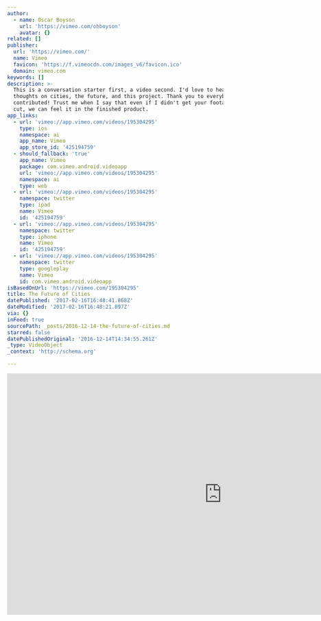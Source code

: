 ```yaml
---
author:
  - name: Oscar Boyson
    url: 'https://vimeo.com/ohboyson'
    avatar: {}
related: []
publisher:
  url: 'https://vimeo.com/'
  name: Vimeo
  favicon: 'https://f.vimeocdn.com/images_v6/favicon.ico'
  domain: vimeo.com
keywords: []
description: >-
  This is a conversation starter first, a video second. I'd love to hear your
  thoughts on cities, the future, and this project. Thank you to everybody who
  contributed! Trust me when I say that even if I didn't get your footage in the
  cut, we can feel it in the finished product.
app_links:
  - url: 'vimeo://app.vimeo.com/videos/195304295'
    type: ios
    namespace: ai
    app_name: Vimeo
    app_store_id: '425194759'
  - should_fallback: 'true'
    app_name: Vimeo
    package: com.vimeo.android.videoapp
    url: 'vimeo://app.vimeo.com/videos/195304295'
    namespace: ai
    type: web
  - url: 'vimeo://app.vimeo.com/videos/195304295'
    namespace: twitter
    type: ipad
    name: Vimeo
    id: '425194759'
  - url: 'vimeo://app.vimeo.com/videos/195304295'
    namespace: twitter
    type: iphone
    name: Vimeo
    id: '425194759'
  - url: 'vimeo://app.vimeo.com/videos/195304295'
    namespace: twitter
    type: googleplay
    name: Vimeo
    id: com.vimeo.android.videoapp
isBasedOnUrl: 'https://vimeo.com/195304295'
title: The Future of Cities
datePublished: '2017-02-16T16:48:41.868Z'
dateModified: '2017-02-16T16:48:21.897Z'
via: {}
inFeed: true
sourcePath: _posts/2016-12-14-the-future-of-cities.md
starred: false
datePublishedOriginal: '2016-12-14T14:34:55.261Z'
_type: VideoObject
_context: 'http://schema.org'

---
```

<iframe src="https://cdn.embedly.com/widgets/media.html?src=https%3A%2F%2Fplayer.vimeo.com%2Fvideo%2F195304295&amp;url=https%3A%2F%2Fvimeo.com%2F195304295&amp;image=https%3A%2F%2Fi.vimeocdn.com%2Fvideo%2F607544099_1280.jpg&amp;key=b7d04c9b404c499eba89ee7072e1c4f7&amp;type=text%2Fhtml&amp;schema=vimeo" width="1000" height="563" scrolling="no" frameborder="0" allowfullscreen="" style=""></iframe>